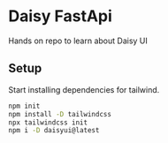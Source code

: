 # Daisy FastApi

Hands on repo to learn about Daisy UI

## Setup

Start installing dependencies for tailwind.

```bash
npm init
npm install -D tailwindcss
npx tailwindcss init
npm i -D daisyui@latest
```
